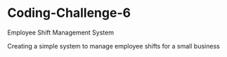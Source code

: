 # Coding-Challenge-6
Employee Shift Management System

Creating a simple system to manage employee shifts for a small business

